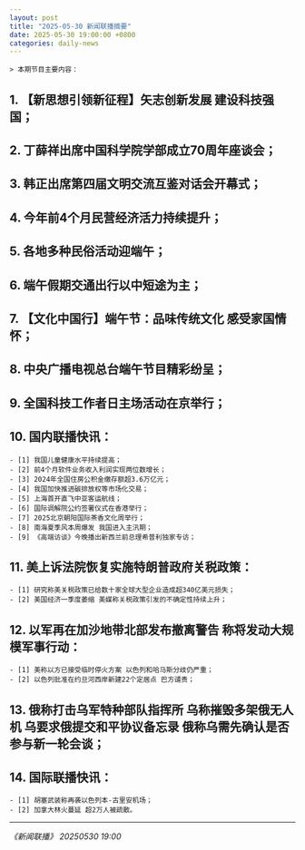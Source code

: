 ```yaml
---
layout: post
title: "2025-05-30 新闻联播摘要"
date: 2025-05-30 19:00:00 +0800
categories: daily-news
---
```

    
    > 本期节目主要内容：
## 1. 【新思想引领新征程】矢志创新发展 建设科技强国；
## 2. 丁薛祥出席中国科学院学部成立70周年座谈会；
## 3. 韩正出席第四届文明交流互鉴对话会开幕式；
## 4. 今年前4个月民营经济活力持续提升；
## 5. 各地多种民俗活动迎端午；
## 6. 端午假期交通出行以中短途为主；
## 7. 【文化中国行】端午节：品味传统文化 感受家国情怀；
## 8. 中央广播电视总台端午节目精彩纷呈；
## 9. 全国科技工作者日主场活动在京举行；
## 10. 国内联播快讯：
    - [1] 我国儿童健康水平持续提高；
    - [2] 前4个月软件业务收入利润实现两位数增长；
    - [3] 2024年全国住房公积金缴存额超3.6万亿元；
    - [4] 我国加快推进碳排放权等市场化交易；
    - [5] 上海首开直飞中亚客运航线；
    - [6] 国际调解院公约签署仪式在香港举行；
    - [7] 2025北京朝阳国际茶香文化周举行；
    - [8] 南海夏季风本周爆发 我国进入主汛期；
    - [9] 《高端访谈》今晚播出新西兰前总理希普利独家专访；
## 11. 美上诉法院恢复实施特朗普政府关税政策：
    - [1] 研究称美关税政策已给数十家全球大型企业造成超340亿美元损失；
    - [2] 美国经济一季度萎缩 美媒称关税政策引发的不确定性持续上升；
## 12. 以军再在加沙地带北部发布撤离警告 称将发动大规模军事行动：
    - [1] 美称以方已接受临时停火方案 以色列和哈马斯分歧仍严重；
    - [2] 以色列批准在约旦河西岸新建22个定居点 巴方谴责；
## 13. 俄称打击乌军特种部队指挥所 乌称摧毁多架俄无人机 乌要求俄提交和平协议备忘录 俄称乌需先确认是否参与新一轮会谈；
## 14. 国际联播快讯：
    - [1] 胡塞武装称再袭以色列本-古里安机场；
    - [2] 加拿大林火蔓延 超2万人被疏散。

---
*《新闻联播》 20250530 19:00*
